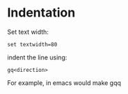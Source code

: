 # Indentation

Set text width:

`set textwidth=80`

indent the line using:

`gq<direction>`

For example, in emacs <Alt-Q> would make gqq
